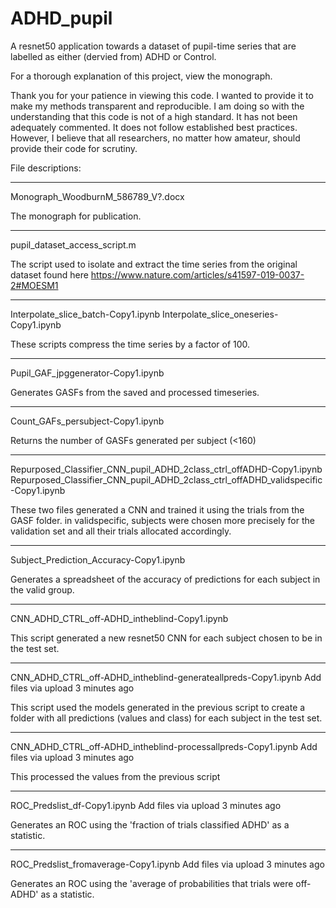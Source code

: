 # ADHD_pupil
A resnet50 application towards a dataset of pupil-time series that are labelled as either (dervied from) ADHD or Control.

For a thorough explanation of this project, view the monograph.

Thank you for your patience in viewing this code. I wanted to provide it to make my methods transparent and reproducible. 
I am doing so with the understanding that this code is not of a high standard. It has not been adequately commented.
It does not follow established best practices. However, I believe that all researchers, no matter how amateur, should
provide their code for scrutiny.



File descriptions:

_____________

Monograph_WoodburnM_586789_V?.docx

The monograph for publication.
________________

pupil_dataset_access_script.m

The script used to isolate and extract the time series from the original dataset found here 
https://www.nature.com/articles/s41597-019-0037-2#MOESM1
______________

Interpolate_slice_batch-Copy1.ipynb	
Interpolate_slice_oneseries-Copy1.ipynb	

These scripts compress the time series by a factor of 100.
_______________

Pupil_GAF_jpggenerator-Copy1.ipynb	

Generates GASFs from the saved and processed timeseries.
_______________

Count_GAFs_persubject-Copy1.ipynb

Returns the number of GASFs generated per subject (<160)
________________

Repurposed_Classifier_CNN_pupil_ADHD_2class_ctrl_offADHD-Copy1.ipynb	
Repurposed_Classifier_CNN_pupil_ADHD_2class_ctrl_offADHD_validspecific-Copy1.ipynb	

These two files generated a CNN and trained it using the trials from the GASF folder. in validspecific, subjects were 
chosen more precisely for the validation set and all their trials allocated accordingly.
__________________

Subject_Prediction_Accuracy-Copy1.ipynb	

Generates a spreadsheet of the accuracy of predictions for each subject in the valid group.
_________________

CNN_ADHD_CTRL_off-ADHD_intheblind-Copy1.ipynb	

This script generated a new resnet50 CNN for each subject chosen to be in the test set. 
________________

CNN_ADHD_CTRL_off-ADHD_intheblind-generateallpreds-Copy1.ipynb	Add files via upload	3 minutes ago

This script used the models generated in the previous script to  create a folder with all predictions (values and class) for each subject
in the test set.
___________________

CNN_ADHD_CTRL_off-ADHD_intheblind-processallpreds-Copy1.ipynb	Add files via upload	3 minutes ago

This processed the values from the previous script

___________________

ROC_Predslist_df-Copy1.ipynb	Add files via upload	3 minutes ago

Generates an ROC using the 'fraction of trials classified ADHD' as a statistic.
___________________

ROC_Predslist_fromaverage-Copy1.ipynb	Add files via upload	3 minutes ago

Generates an ROC using the 'average of probabilities that trials were off-ADHD' as a statistic.





